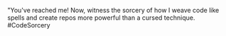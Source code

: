 "You've reached me! Now, witness the sorcery of how I weave code like spells and create repos more powerful than a cursed technique. #CodeSorcery

